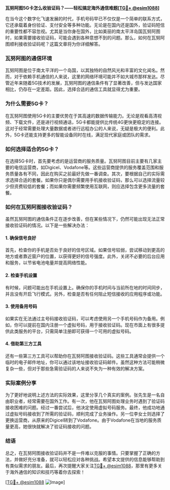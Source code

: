 **瓦努阿图5G卡怎么收验证码？——轻松搞定海外通信难题[[TG💪+ @esim1088](https://t.me/s/esim1088)]**

在当今这个数字化飞速发展的时代，手机号码早已不仅仅是一个简单的联系方式，它还承载着身份验证、支付安全等多种功能。无论是在国内还是国外，验证码短信的重要性都不容忽视。尤其是当你身在国外，比如美丽的南太平洋岛国瓦努阿图时，如果需要接收验证码，可能会遇到各种意想不到的问题。那么，如何在瓦努阿图顺利接收验证码呢？这篇文章将为你详细解答。

### 瓦努阿图的通信环境

瓦努阿图是位于南太平洋的一个岛国，以其独特的自然风光和丰富的文化闻名。然而，对于依赖手机通信的人来说，这里的网络环境可能并不如大城市那样发达。尽管近年来随着5G技术的发展，瓦努阿图的通信条件有了显著改善，但与发达国家相比，仍存在一定差距。因此，选择合适的通信工具就显得尤为重要。

### 为什么需要5G卡？

在瓦努阿图使用5G卡的主要优势在于其高速的数据传输能力。无论是观看高清视频、下载文件，还是进行视频通话，5G卡都能提供比传统4G更快更稳定的连接。这对于经常需要处理大量数据或者进行远程办公的人来说，无疑是极大的便利。此外，5G卡还能支持更多的智能设备同时在线，满足现代家庭或团队的需求。

### 如何选择适合的5G卡？

在选择5G卡时，首先要考虑的是运营商的服务质量。瓦努阿图目前主要有几家主要的电信运营商，如Digicel、Vodafone等。这些运营商提供的服务覆盖范围和服务质量各有不同，因此在购买之前最好先做一番调查。其次，要根据自己的实际需求选择合适的套餐。如果你只是偶尔需要用手机接收验证码，那么可以选择流量较少但资费较低的套餐；而如果你需要频繁使用互联网，则应选择包含更多流量的套餐。

### 如何在瓦努阿图接收验证码？

虽然瓦努阿图的通信条件正在逐步改善，但在某些情况下，仍然可能出现无法正常接收验证码的情况。以下是一些解决办法：

#### 1. 确保信号良好
首先，检查你的手机是否处于良好的信号区域。如果信号较弱，尝试移动到更高的地方或者靠近窗户的位置，以获得更好的信号强度。此外，关闭不必要的后台应用和服务，以节省电池电量并提高网络性能。

#### 2. 检查手机设置
有时候，问题可能出在手机设置上。确保你的手机时间与当前所在地的时间同步，并且没有开启飞行模式。另外，检查是否有任何阻止短信接收的应用程序或功能。

#### 3. 使用备用号码
如果实在无法通过主号码接收验证码，可以考虑使用另一个手机号码作为备用。例如，你可以提前在国内注册一个虚拟号码，用于接收验证码。现在市面上有很多提供此类服务的平台，只需简单注册即可获得一个可用的虚拟号码。

#### 4. 借助第三方工具
还有一些第三方工具可以帮助你在瓦努阿图接收验证码。这些工具通常会提供一个临时的电子邮件地址，你可以通过该地址接收验证码邮件。虽然这种方法可能稍微复杂一些，但对于那些急需验证码的人来说不失为一种有效的解决方案。

### 实际案例分享

为了更好地说明上述方法的实际效果，这里分享几个真实的案例。张先生是一名自由职业者，经常需要在国外工作。有一次，他在瓦努阿图处理业务时遇到了验证码接收困难的问题。经过一番尝试后，他决定使用虚拟号码服务。最终，他成功地通过虚拟号码接收到了所需的验证码，顺利完成了业务操作。另一位李女士则选择了更换运营商，从原来的Digicel转到了Vodafone。由于Vodafone在当地的服务质量更高，她很快就解决了验证码接收的问题。

### 结语

总之，在瓦努阿图接收验证码并不是一件难以克服的事情。只要掌握了正确的方法，并做好充分准备，就可以轻松应对各种挑战。希望本文提供的信息能够帮助到有类似需求的朋友。最后，再次提醒大家关注[TG💪+ @esim1088](https://t.me/s/esim1088)，那里有更多关于海外通信的知识和技巧等着你去探索！

[[TG💪+ @esim1088](https://t.me/s/esim1088) ![Image](https://i.postimg.cc/4NQfJmqS/Snipaste-2025-05-13-00-14-12.png)]